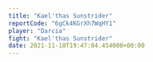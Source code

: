 ```yaml
---
title: "Kael'thas Sunstrider"
reportCode: "6gCk4KGrXh7WqHY1"
player: "Darcia"
fight: "Kael'thas Sunstrider"
date: 2021-11-10T19:47:04.454000+00:00
---
```

